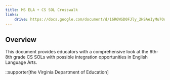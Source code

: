 ```yaml
---
title: MS ELA + CS SOL Crosswalk
links:
    drive: https://docs.google.com/document/d/16R6WSD0FJly_2HSAeIyMu7Oocb_A7n80UGUVLzwdCwo/edit?usp=drive_link
---
```


## Overview
This document provides educators with a comprehensive look at the 6th- 8th grade CS SOLs with possible integration opportunities in English Language Arts.

::supporter[the Virginia Department of Education]
